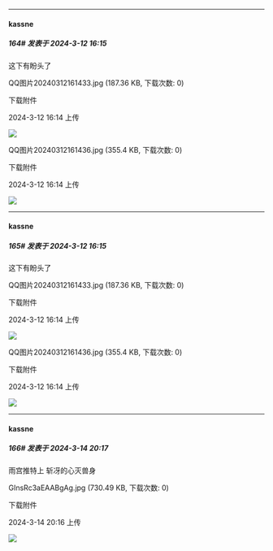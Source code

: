 ﻿
*****

####  kassne  
##### 164#       发表于 2024-3-12 16:15

这下有盼头了

QQ图片20240312161433.jpg
(187.36 KB, 下载次数: 0)

下载附件

2024-3-12 16:14 上传

<img src="https://img.saraba1st.com/forum/202403/12/161453j0co8q0lpl8106ll.jpg" referrerpolicy="no-referrer">

QQ图片20240312161436.jpg
(355.4 KB, 下载次数: 0)

下载附件

2024-3-12 16:14 上传

<img src="https://img.saraba1st.com/forum/202403/12/161457w1ty6w5966phtftf.jpg" referrerpolicy="no-referrer">


*****

####  kassne  
##### 165#       发表于 2024-3-12 16:15

这下有盼头了

QQ图片20240312161433.jpg
(187.36 KB, 下载次数: 0)

下载附件

2024-3-12 16:14 上传

<img src="https://img.saraba1st.com/forum/202403/12/161453j0co8q0lpl8106ll.jpg" referrerpolicy="no-referrer">

QQ图片20240312161436.jpg
(355.4 KB, 下载次数: 0)

下载附件

2024-3-12 16:14 上传

<img src="https://img.saraba1st.com/forum/202403/12/161457w1ty6w5966phtftf.jpg" referrerpolicy="no-referrer">

*****

####  kassne  
##### 166#       发表于 2024-3-14 20:17

雨宫推特上 斩冴的心灭兽身

GInsRc3aEAABgAg.jpg
(730.49 KB, 下载次数: 0)

下载附件

2024-3-14 20:16 上传

<img src="https://img.saraba1st.com/forum/202403/14/201603sdkri7mdpx7ztpac.jpg" referrerpolicy="no-referrer">

